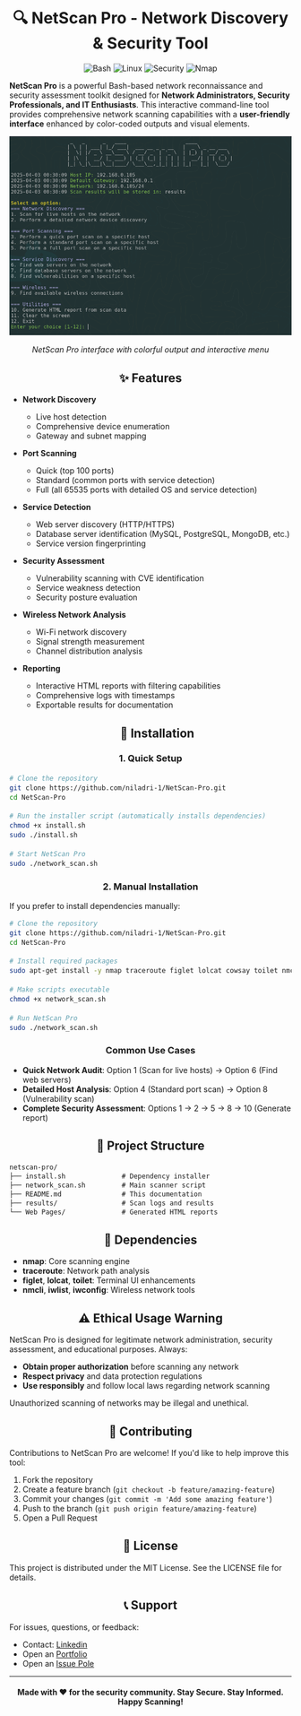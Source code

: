 # <div align="center"> 🔍 NetScan Pro - Network Discovery & Security Tool</div>

<div align="center">
  <img src="https://img.shields.io/badge/Bash-4EAA25?style=for-the-badge&logo=gnu-bash&logoColor=white" alt="Bash">
  <img src="https://img.shields.io/badge/Linux-FCC624?style=for-the-badge&logo=linux&logoColor=black" alt="Linux">
  <img src="https://img.shields.io/badge/Security-ED1C24?style=for-the-badge&logo=security&logoColor=white" alt="Security">
  <img src="https://img.shields.io/badge/Nmap-0E83CD?style=for-the-badge&logo=nmap&logoColor=white" alt="Nmap">
</div>

**NetScan Pro** is a powerful Bash-based network reconnaissance and security assessment toolkit designed for **Network Administrators, Security Professionals, and IT Enthusiasts**. This interactive command-line tool provides comprehensive network scanning capabilities with a **user-friendly interface** enhanced by color-coded outputs and visual elements.

<div align="center">
  <img src="https://github.com/niladri-1/NetScan-Pro/blob/main/assets/Preview.png" alt="NetScan Pro Preview" width="700">
  <p><i>NetScan Pro interface with colorful output and interactive menu</i></p>
</div>


## <div align="center">✨ Features

- **Network Discovery**
  - Live host detection
  - Comprehensive device enumeration
  - Gateway and subnet mapping

- **Port Scanning**
  - Quick (top 100 ports)
  - Standard (common ports with service detection)
  - Full (all 65535 ports with detailed OS and service detection)

- **Service Detection**
  - Web server discovery (HTTP/HTTPS)
  - Database server identification (MySQL, PostgreSQL, MongoDB, etc.)
  - Service version fingerprinting

- **Security Assessment**
  - Vulnerability scanning with CVE identification
  - Service weakness detection
  - Security posture evaluation

- **Wireless Network Analysis**
  - Wi-Fi network discovery
  - Signal strength measurement
  - Channel distribution analysis

- **Reporting**
  - Interactive HTML reports with filtering capabilities
  - Comprehensive logs with timestamps
  - Exportable results for documentation

  ## <div align="center">🚀 Installation

### <div align="center">1. Quick Setup

```bash
# Clone the repository
git clone https://github.com/niladri-1/NetScan-Pro.git
cd NetScan-Pro

# Run the installer script (automatically installs dependencies)
chmod +x install.sh
sudo ./install.sh

# Start NetScan Pro
sudo ./network_scan.sh
```

### <div align="center">2. Manual Installation

If you prefer to install dependencies manually:

```bash
# Clone the repository
git clone https://github.com/niladri-1/NetScan-Pro.git
cd NetScan-Pro

# Install required packages
sudo apt-get install -y nmap traceroute figlet lolcat cowsay toilet nmcli iwlist iwconfig

# Make scripts executable
chmod +x network_scan.sh

# Run NetScan Pro
sudo ./network_scan.sh
```


### <div align="center">Common Use Cases</div>

- **Quick Network Audit**: Option 1 (Scan for live hosts) → Option 6 (Find web servers)
- **Detailed Host Analysis**: Option 4 (Standard port scan) → Option 8 (Vulnerability scan)
- **Complete Security Assessment**: Options 1 → 2 → 5 → 8 → 10 (Generate report)

## <div align="center">📁 Project Structure</div>

```
netscan-pro/
├── install.sh              # Dependency installer
├── network_scan.sh         # Main scanner script
├── README.md               # This documentation
├── results/                # Scan logs and results
└── Web Pages/              # Generated HTML reports
```

## <div align="center">🔧 Dependencies</div>

- **nmap**: Core scanning engine
- **traceroute**: Network path analysis
- **figlet**, **lolcat**, **toilet**: Terminal UI enhancements
- **nmcli**, **iwlist**, **iwconfig**: Wireless network tools

## <div align="center">⚠️ Ethical Usage Warning</div>

NetScan Pro is designed for legitimate network administration, security assessment, and educational purposes. Always:

- **Obtain proper authorization** before scanning any network
- **Respect privacy** and data protection regulations
- **Use responsibly** and follow local laws regarding network scanning

Unauthorized scanning of networks may be illegal and unethical.

## <div align="center">🤝 Contributing</div>

Contributions to NetScan Pro are welcome! If you'd like to help improve this tool:

1. Fork the repository
2. Create a feature branch (`git checkout -b feature/amazing-feature`)
3. Commit your changes (`git commit -m 'Add some amazing feature'`)
4. Push to the branch (`git push origin feature/amazing-feature`)
5. Open a Pull Request

## <div align="center">📜 License</div>

This project is distributed under the MIT License. See the LICENSE file for details.

## <div align="center">📞 Support</div>

For issues, questions, or feedback:
- Contact: [Linkedin](https://linkedin.com/in/niladri1)
- Open an [Portfolio](https://niladri1.vercel.app)
- Open an [Issue Pole](https://github.com/niladri-1/NetScan-Pro/issues)

---

<div align="center">
  <h4>Made with ❤️ for the security community. Stay Secure. Stay Informed. Happy Scanning!</h4>
</div>